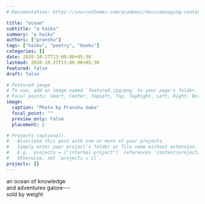 ```yaml
---
# Documentation: https://sourcethemes.com/academic/docs/managing-content/

title: "ocean"
subtitle: "a haiku"
summary: "a haiku"
authors: ["pranshu"]
tags: ["haiku", "poetry", "books"]
categories: []
date: 2020-10-27T13:00:00+05:30
lastmod: 2020-10-27T13:00:00+05:30
featured: false
draft: false

# Featured image
# To use, add an image named `featured.jpg/png` to your page's folder.
# Focal points: Smart, Center, TopLeft, Top, TopRight, Left, Right, BottomLeft, Bottom, BottomRight.
image:
  caption: "Photo by Pranshu Gaba"
  focal_point: ""
  preview_only: false
  placement: 2

# Projects (optional).
#   Associate this post with one or more of your projects.
#   Simply enter your project's folder or file name without extension.
#   E.g. `projects = ["internal-project"]` references `content/project/deep-learning/index.md`.
#   Otherwise, set `projects = []`.
projects: []
---
```

an ocean of knowledge  
and adventures galore---   
sold by weight
